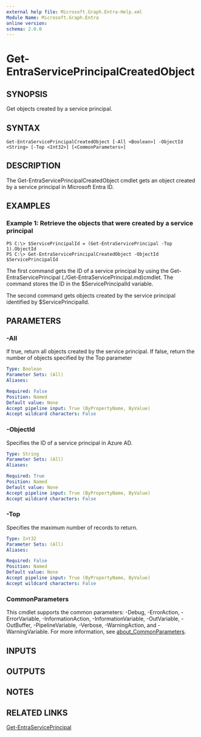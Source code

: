 ```yaml
---
external help file: Microsoft.Graph.Entra-Help.xml
Module Name: Microsoft.Graph.Entra
online version:
schema: 2.0.0
---
```


# Get-EntraServicePrincipalCreatedObject

## SYNOPSIS
Get objects created by a service principal.

## SYNTAX

```
Get-EntraServicePrincipalCreatedObject [-All <Boolean>] -ObjectId <String> [-Top <Int32>] [<CommonParameters>]
```

## DESCRIPTION
The Get-EntraServicePrincipalCreatedObject cmdlet gets an object created by a service principal in Microsoft Entra ID.

## EXAMPLES

### Example 1: Retrieve the objects that were created by a service principal
```
PS C:\> $ServicePrincipalId = (Get-EntraServicePrincipal -Top 1).ObjectId
PS C:\> Get-EntraServicePrincipalCreatedObject -ObjectId $ServicePrincipalId
```

The first command gets the ID of a service principal by using the Get-EntraServicePrincipal (./Get-EntraServicePrincipal.md)cmdlet. 
The command stores the ID in the $ServicePrincipalId variable.

The second command gets objects created by the service principal identified by $ServicePrincipalId.

## PARAMETERS

### -All
If true, return all objects created by the service principal.
If false, return the number of objects specified by the Top parameter

```yaml
Type: Boolean
Parameter Sets: (All)
Aliases:

Required: False
Position: Named
Default value: None
Accept pipeline input: True (ByPropertyName, ByValue)
Accept wildcard characters: False
```

### -ObjectId
Specifies the ID of a service principal in Azure AD.

```yaml
Type: String
Parameter Sets: (All)
Aliases:

Required: True
Position: Named
Default value: None
Accept pipeline input: True (ByPropertyName, ByValue)
Accept wildcard characters: False
```

### -Top
Specifies the maximum number of records to return.

```yaml
Type: Int32
Parameter Sets: (All)
Aliases:

Required: False
Position: Named
Default value: None
Accept pipeline input: True (ByPropertyName, ByValue)
Accept wildcard characters: False
```

### CommonParameters
This cmdlet supports the common parameters: -Debug, -ErrorAction, -ErrorVariable, -InformationAction, -InformationVariable, -OutVariable, -OutBuffer, -PipelineVariable, -Verbose, -WarningAction, and -WarningVariable. For more information, see [about_CommonParameters](https://go.microsoft.com/fwlink/?LinkID=113216).

## INPUTS

## OUTPUTS

## NOTES

## RELATED LINKS

[Get-EntraServicePrincipal]()


